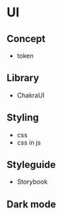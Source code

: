 # UI

## Concept
- token

## Library
- ChakraUI

## Styling
- css
- css in js

## Styleguide
- Storybook

## Dark mode
